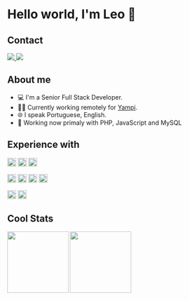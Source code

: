 # Hello world, I'm Leo 👋

## Contact
<p>
   <a
        href="https://br.linkedin.com/in/leonardo-bortolotti-038772156"
        target="_blank"
    >
        <img src="https://img.shields.io/badge/-LinkedIn-blue?style=flat-square&logo=Linkedin&logoColor=white"/>
    </a>
   <a
        href="mailto:leonardomarques343@gmail.com"
        target="_blank"
    >
        <img src="https://img.shields.io/badge/Gmail-D14836?style=flat-square&logo=gmail&logoColor=white"/>
    </a>
</p>

## About me
- 💻 I'm a Senior Full Stack Developer. 
- 👨‍💻 Currently working remotely for [Yampi](https://yampi.com.br/).
- 🌐 I speak Portuguese, English.
- 🔭 Working now primaly with PHP, JavaScript and MySQL

## Experience with

<code><img height="20" src="https://img.shields.io/badge/PHP-777BB4?style=flat-square&logo=php&logoColor=white"></code> 
<code><img height="20" src="https://img.shields.io/badge/JavaScript-323330?style=flat-square&logo=javascript&logoColor=F7DF1E"></code>
<code><img height="20" src="https://img.shields.io/badge/Laravel-FF2D20?style=for-the-badge&logo=laravel&logoColor=white"></a></code>

<code><img height="20" src="https://img.shields.io/badge/HTML-239120?style=flat-square&logo=html5&logoColor=white"></code>
<code><img height="20" src="https://img.shields.io/badge/CSS-239120?&style=flat-square&logo=css3&logoColor=white"></code>
<code><img height="20" src="https://img.shields.io/badge/Postman-FF6C37?style=flat-square&logo=Postman&logoColor=white"></code>
<code><img height="20" src="https://img.shields.io/badge/Git-F05032?style=flat-square&logo=git&logoColor=white"></code>

<code><img height="20" src="https://img.shields.io/badge/PostgreSQL-316192?style=flat-square&logo=postgresql&logoColor=white"></code> 
<code><img height="20" src="https://img.shields.io/badge/MySQL-00000F?style=flat-square&logo=mysql&logoColor=white"></code>

## Cool Stats

<img src="https://github-readme-stats-lake-nine.vercel.app/api?username=leonardobortolotti&count_private=true&show_icons=true&theme=onedark" align="left" height="140"/>

<img src="https://github-readme-stats-lake-nine.vercel.app/api/top-langs/?username=leonardobortolotti&theme=onedark&layout=compact&langs_count=4" align="left" height="140" />
